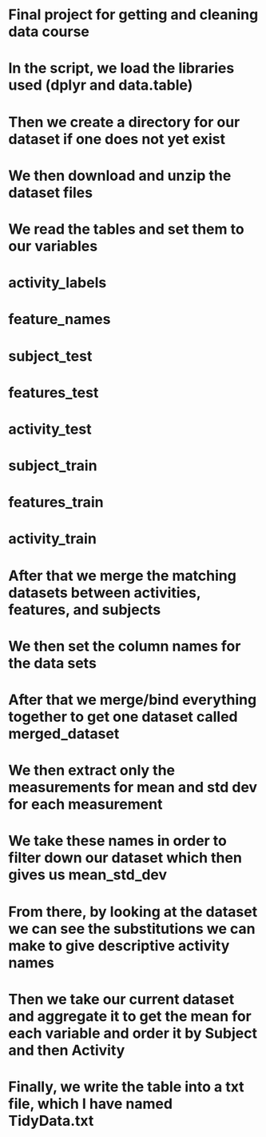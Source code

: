 # Final project for getting and cleaning data course
# In the script, we load the libraries used (dplyr and data.table)
# Then we create a directory for our dataset if one does not yet exist
# We then download and unzip the dataset files
# We read the tables and set them to our variables
#    activity_labels 
#    feature_names  
#    subject_test 
#    features_test 
#    activity_test 
#    subject_train 
#    features_train 
#    activity_train 
# After that we merge the matching datasets between activities, features, and subjects
# We then set the column names for the data sets
# After that we merge/bind everything together to get one dataset called merged_dataset
# We then extract only the measurements for mean and std dev for each measurement
# We take these names in order to filter down our dataset which then gives us mean_std_dev
# From there, by looking at the dataset we can see the substitutions we can make to give descriptive activity names
# Then we take our current dataset and aggregate it to get the mean for each variable and order it by Subject and then Activity
# Finally, we write the table into a txt file, which I have named TidyData.txt
